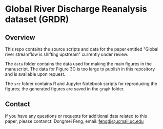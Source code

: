 # Global River Discharge Reanalysis dataset (GRDR)

## Overview
This repo contains the source scripts and data for the paper entitled "Global river streamflow is shifting upstream" currently under review.

The  ``data`` folder contains the data used for making the main figures in the manuscript. The data for Figure 3C is too large to publish in this repository and is available upon request.

The  ``src`` folder contains R and Jupyter Notebook scripts for reproducing the figures; the generated figures are saved in the  ``graph`` folder.

## Contact
If you have any questions or requests for additional data related to this paper, please contanct:
Dongmei Feng, email: fengdi@ucmail.uc.edu

